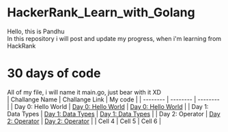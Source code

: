 # HackerRank_Learn_with_Golang

Hello, this is Pandhu <br>
In this repository i will post and update my progress, when i'm learning from HackRank

# 30 days of code

All of my file, i will name it main.go, just bear with it XD <br>
| Challange Name | Challange Link | My code |
| -------- | -------- | -------- |
| Day 0: Hello World | [Day 0: Hello World](https://www.hackerrank.com/challenges/30-hello-world/problem)   | [Day 0: Hello World](https://github.com/pandhu-picahyo/HackerRank_Learn_with_Golang/blob/master/30%20days%20challange/Day%200%20Hello%20World/main.go)   |
| Day 1: Data Types  | [Day 1: Data Types](https://www.hackerrank.com/challenges/30-data-types/problem?h_r=email&unlock_token=f4543f9db492fe672dfb121c3a42daff622b4cc2&utm_campaign=30_days_of_code_continuous&utm_medium=email&utm_source=daily_reminder)  | [Day 1: Data Types](https://github.com/pandhu-picahyo/HackerRank_Learn_with_Golang/blob/master/30%20days%20challange/Day%201%20Data%20Type/main.go)   |
| Day 2: Operator   | [Day 2: Operator](https://www.hackerrank.com/challenges/30-operators/problem)   | [Day 2: Operator](https://github.com/pandhu-picahyo/HackerRank_Learn_with_Golang/blob/master/30%20days%20challange/Day%202%20Operators/main.go)   |
| Cell 4   | Cell 5   | Cell 6   |
